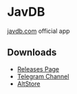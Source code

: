 # JavDB

[javdb.com](https://javdb.com) official app

## Downloads

- [Releases Page](https://github.com/bdvajstudio/javdb/releases)
- [Telegram Channel](https://t.me/javdbnews)
- [AltStore](https://raw.githubusercontent.com/bdvajstudio/javdb/main/alt.json)

